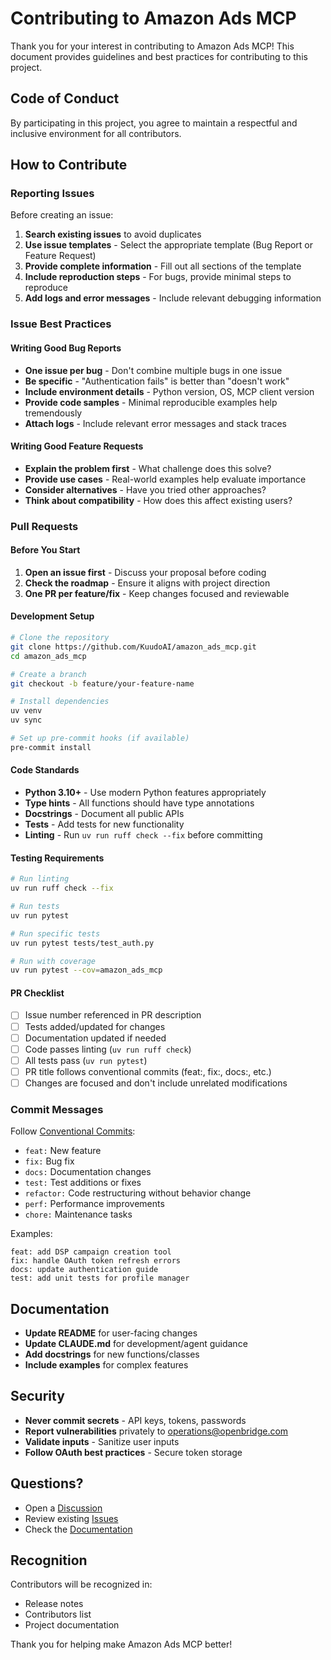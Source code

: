 # Contributing to Amazon Ads MCP

Thank you for your interest in contributing to Amazon Ads MCP! This document provides guidelines and best practices for contributing to this project.

## Code of Conduct

By participating in this project, you agree to maintain a respectful and inclusive environment for all contributors.

## How to Contribute

### Reporting Issues

Before creating an issue:
1. **Search existing issues** to avoid duplicates
2. **Use issue templates** - Select the appropriate template (Bug Report or Feature Request)
3. **Provide complete information** - Fill out all sections of the template
4. **Include reproduction steps** - For bugs, provide minimal steps to reproduce
5. **Add logs and error messages** - Include relevant debugging information

### Issue Best Practices

#### Writing Good Bug Reports
- **One issue per bug** - Don't combine multiple bugs in one issue
- **Be specific** - "Authentication fails" is better than "doesn't work"
- **Include environment details** - Python version, OS, MCP client version
- **Provide code samples** - Minimal reproducible examples help tremendously
- **Attach logs** - Include relevant error messages and stack traces

#### Writing Good Feature Requests
- **Explain the problem first** - What challenge does this solve?
- **Provide use cases** - Real-world examples help evaluate importance
- **Consider alternatives** - Have you tried other approaches?
- **Think about compatibility** - How does this affect existing users?

### Pull Requests

#### Before You Start
1. **Open an issue first** - Discuss your proposal before coding
2. **Check the roadmap** - Ensure it aligns with project direction
3. **One PR per feature/fix** - Keep changes focused and reviewable

#### Development Setup
```bash
# Clone the repository
git clone https://github.com/KuudoAI/amazon_ads_mcp.git
cd amazon_ads_mcp

# Create a branch
git checkout -b feature/your-feature-name

# Install dependencies
uv venv
uv sync

# Set up pre-commit hooks (if available)
pre-commit install
```

#### Code Standards
- **Python 3.10+** - Use modern Python features appropriately
- **Type hints** - All functions should have type annotations
- **Docstrings** - Document all public APIs
- **Tests** - Add tests for new functionality
- **Linting** - Run `uv run ruff check --fix` before committing

#### Testing Requirements
```bash
# Run linting
uv run ruff check --fix

# Run tests
uv run pytest

# Run specific tests
uv run pytest tests/test_auth.py

# Run with coverage
uv run pytest --cov=amazon_ads_mcp
```

#### PR Checklist
- [ ] Issue number referenced in PR description
- [ ] Tests added/updated for changes
- [ ] Documentation updated if needed
- [ ] Code passes linting (`uv run ruff check`)
- [ ] All tests pass (`uv run pytest`)
- [ ] PR title follows conventional commits (feat:, fix:, docs:, etc.)
- [ ] Changes are focused and don't include unrelated modifications

### Commit Messages

Follow [Conventional Commits](https://www.conventionalcommits.org/):
- `feat:` New feature
- `fix:` Bug fix
- `docs:` Documentation changes
- `test:` Test additions or fixes
- `refactor:` Code restructuring without behavior change
- `perf:` Performance improvements
- `chore:` Maintenance tasks

Examples:
```
feat: add DSP campaign creation tool
fix: handle OAuth token refresh errors
docs: update authentication guide
test: add unit tests for profile manager
```

## Documentation

- **Update README** for user-facing changes
- **Update CLAUDE.md** for development/agent guidance
- **Add docstrings** for new functions/classes
- **Include examples** for complex features

## Security

- **Never commit secrets** - API keys, tokens, passwords
- **Report vulnerabilities** privately to operations@openbridge.com
- **Validate inputs** - Sanitize user inputs
- **Follow OAuth best practices** - Secure token storage

## Questions?

- Open a [Discussion](https://github.com/KuudoAI/amazon_ads_mcp/discussions)
- Review existing [Issues](https://github.com/KuudoAI/amazon_ads_mcp/issues)
- Check the [Documentation](README.md)

## Recognition

Contributors will be recognized in:
- Release notes
- Contributors list
- Project documentation

Thank you for helping make Amazon Ads MCP better!